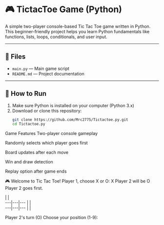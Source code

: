 # 🎮 TictacToe Game (Python)

A simple two-player console-based Tic Tac Toe game written in Python. This beginner-friendly project helps you learn Python fundamentals like functions, lists, loops, conditionals, and user input.

---

## 📁 Files

- `main.py` — Main game script
- `README.md` — Project documentation

---

## 🚀 How to Run

1. Make sure Python is installed on your computer (Python 3.x)
2. Download or clone this repository:
   ```bash
   git clone https://github.com/Mrc2775/Tictactoe.py.git
   cd Tictactoe.py

Game Features
Two-player console gameplay

Randomly selects which player goes first

Board updates after each move

Win and draw detection

Replay option after game ends

🎮 Welcome to Tic Tac Toe!
Player 1, choose X or O: X
Player 2 will be O
Player 2 goes first.

   |   |  
---|---|---
   |   |  
---|---|---
   |   |  

Player 2's turn (O)
Choose your position (1-9): 



